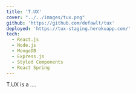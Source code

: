 ```yaml
---
title: 'T.UX'
cover: "../../images/tux.png"
github: 'https://github.com/defawlt/tux'
deployed: 'https://tux-staging.herokuapp.com/'
tech:
  - React.js
  - Node.js
  - MongoDB
  - Express.js
  - Styled Components
  - React Spring
---
```

T.UX is a ....
